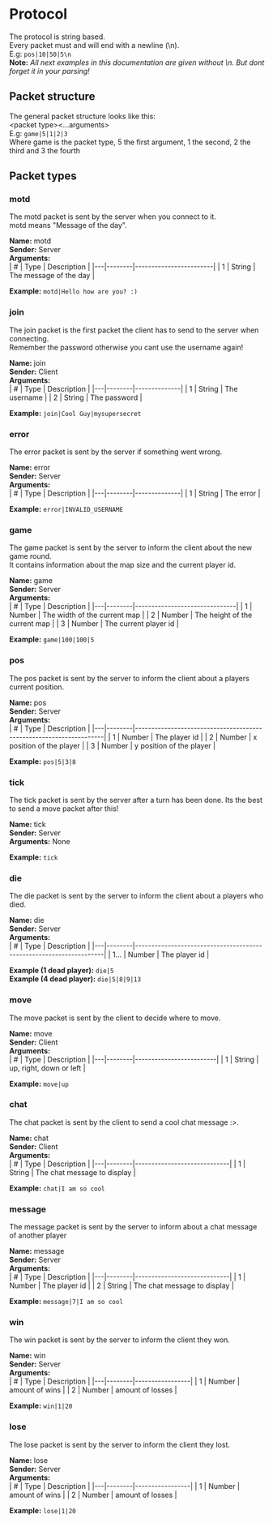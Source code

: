 # Protocol

The protocol is string based.  
Every packet must and will end with a newline (\n).  
E.g: `pos|10|50|5\n`  
**Note:** _All next examples in this documentation are given without \n. But dont forget it in your parsing!_

## Packet structure

The general packet structure looks like this:  
\<packet type\>\<...arguments\>  
E.g: `game|5|1|2|3`  
Where game is the packet type, 5 the first argument, 1 the second, 2 the third and 3 the fourth

## Packet types

### motd

The motd packet is sent by the server when you connect to it.  
motd means "Message of the day".

**Name:** motd  
**Sender:** Server  
**Arguments:**  
| # | Type | Description |
|---|--------|------------------------|
| 1 | String | The message of the day |

**Example:** `motd|Hello how are you? :)`

### join

The join packet is the first packet the client has to send to the server when connecting.  
Remember the password otherwise you cant use the username again!

**Name:** join  
**Sender:** Client  
**Arguments:**  
| # | Type | Description |
|---|--------|--------------|
| 1 | String | The username |
| 2 | String | The password |

**Example:** `join|Cool Guy|mysupersecret`

### error

The error packet is sent by the server if something went wrong.

**Name:** error  
**Sender:** Server  
**Arguments:**  
| # | Type | Description |
|---|--------|--------------|
| 1 | String | The error |

**Example:** `error|INVALID_USERNAME`

### game

The game packet is sent by the server to inform the client about the new game round.  
It contains information about the map size and the current player id.

**Name:** game  
**Sender:** Server  
**Arguments:**  
| # | Type | Description |
|---|--------|-------------------------------|
| 1 | Number | The width of the current map |
| 2 | Number | The height of the current map |
| 3 | Number | The current player id |

**Example:** `game|100|100|5`

### pos

The pos packet is sent by the server to inform the client about a players current position.

**Name:** pos  
**Sender:** Server  
**Arguments:**  
| # | Type | Description |
|---|--------|--------------------------------------------------------------------|
| 1 | Number | The player id |
| 2 | Number | x position of the player |
| 3 | Number | y position of the player |

**Example:** `pos|5|3|8`

### tick

The tick packet is sent by the server after a turn has been done. Its the best to send a move packet after this!

**Name:** tick  
**Sender:** Server  
**Arguments:**  None

**Example:** `tick`

### die

The die packet is sent by the server to inform the client about a players who died.

**Name:** die  
**Sender:** Server  
**Arguments:**  
| # | Type | Description |
|---|--------|--------------------------------------------------------------------|
| 1... | Number | The player id |

**Example (1 dead player):** `die|5`  
**Example (4 dead player):** `die|5|8|9|13`

### move

The move packet is sent by the client to decide where to move.

**Name:** move  
**Sender:** Client  
**Arguments:**  
| # | Type | Description |
|---|--------|-------------------------|
| 1 | String | up, right, down or left |

**Example:** `move|up`

### chat

The chat packet is sent by the client to send a cool chat message :>.

**Name:** chat  
**Sender:** Client  
**Arguments:**  
| # | Type | Description |
|---|--------|-----------------------------|
| 1 | String | The chat message to display |

**Example:** `chat|I am so cool`

### message

The message packet is sent by the server to inform about a chat message of another player

**Name:** message  
**Sender:** Server  
**Arguments:**  
| # | Type | Description |
|---|--------|-----------------------------|
| 1 | Number | The player id |
| 2 | String | The chat message to display |

**Example:** `message|7|I am so cool`

### win

The win packet is sent by the server to inform the client they won.

**Name:** win  
**Sender:** Server  
**Arguments:**  
| # | Type | Description |
|---|--------|-----------------|
| 1 | Number | amount of wins |
| 2 | Number | amount of losses |

**Example:** `win|1|20`

### lose

The lose packet is sent by the server to inform the client they lost.

**Name:** lose  
**Sender:** Server  
**Arguments:**  
| # | Type | Description |
|---|--------|-----------------|
| 1 | Number | amount of wins |
| 2 | Number | amount of losses |

**Example:** `lose|1|20`
